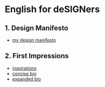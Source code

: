 # English for deSIGNers

## 1. Design Manifesto

- [my design manifesto](presentation-manifesto/my_manifesto.md)

## 2. First Impressions

- [inspirations](first-impressions/designers.md)
- [concise bio](first-impressions/drafts-concise.md)
- [expanded bio](first-impressions/drafts-expanded.md)

